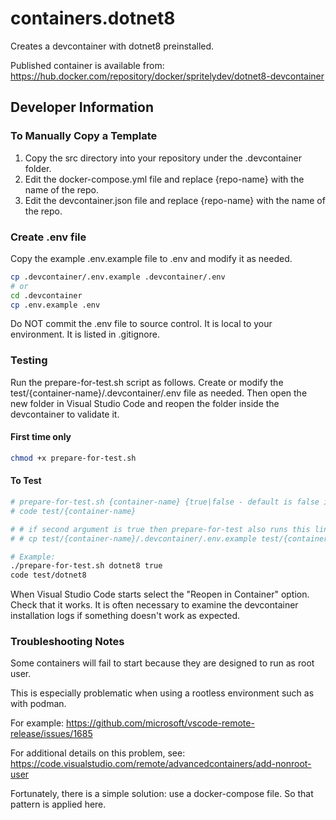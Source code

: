# containers.dotnet8
Creates a devcontainer with dotnet8 preinstalled.

Published container is available from: https://hub.docker.com/repository/docker/spritelydev/dotnet8-devcontainer

## Developer Information

### To Manually Copy a Template
1. Copy the src directory into your repository under the .devcontainer folder.
2. Edit the docker-compose.yml file and replace {repo-name} with the name of the repo.
3. Edit the devcontainer.json file and replace {repo-name} with the name of the repo.

### Create .env file
Copy the example .env.example file to .env and modify it as needed.

```bash
cp .devcontainer/.env.example .devcontainer/.env
# or
cd .devcontainer
cp .env.example .env
```

Do NOT commit the .env file to source control. It is local to your environment. It is listed in .gitignore.

### Testing
Run the prepare-for-test.sh script as follows. Create or modify the test/{container-name}/.devcontainer/.env file as needed. Then open the new folder in Visual Studio Code and reopen the folder inside the devcontainer to validate it.

#### First time only
```bash
chmod +x prepare-for-test.sh
```

#### To Test
```bash
# prepare-for-test.sh {container-name} {true|false - default is false if not supplied}
# code test/{container-name}

# # if second argument is true then prepare-for-test also runs this line:
# # cp test/{container-name}/.devcontainer/.env.example test/{container-name}/.devcontainer/.env

# Example:
./prepare-for-test.sh dotnet8 true
code test/dotnet8
```

When Visual Studio Code starts select the "Reopen in Container" option. Check that it works. It is often necessary to examine the devcontainer installation logs if something doesn't work as expected.

### Troubleshooting Notes
Some containers will fail to start because they are designed to run as root user.

This is especially problematic when using a rootless environment such as with podman.

For example: https://github.com/microsoft/vscode-remote-release/issues/1685

For additional details on this problem, see: https://code.visualstudio.com/remote/advancedcontainers/add-nonroot-user

Fortunately, there is a simple solution: use a docker-compose file. So that pattern is applied here.

